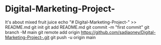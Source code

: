 # Digital-Marketing-Project-
It's about mixed fruit juice 
echo "# Digital-Marketing-Project-" >> README.md
git init
git add README.md
git commit -m "first commit"
git branch -M main
git remote add origin https://github.com/sadiaoney/Digital-Marketing-Project-.git
git push -u origin main